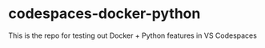 # codespaces-docker-python
This is the repo for testing out Docker + Python features in VS Codespaces
